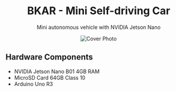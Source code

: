 <div  align="center">
<h1>BKAR - Mini Self-driving Car</h1>
<p>Mini autonomous vehicle with NVIDIA Jetson Nano</p>

![Cover Photo](https://github.com/thanhhoangvan/BKAR/blob/e93847b4f9b8579b21148a7098fbbca58b46e240/images/gif/cover.gif)
</div>

<h2>Hardware Components</h2>
<ul>
<li>NVIDIA Jetson Nano B01 4GB RAM</li>
<li>MicroSD Card 64GB Class 10</li>
<li>Arduino Uno R3</li>
</ul